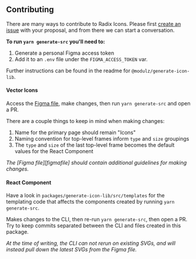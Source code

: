 ## Contributing

There are many ways to contribute to Radix Icons. Please first [create an issue](https://github.com/radix-ui/icons/issues/new) with your proposal, and from there we can start a conversation.

**To run `yarn generate-src` you'll need to:**

1. Generate a personal Figma access token
2. Add it to an `.env` file under the `FIGMA_ACCESS_TOKEN` var.

Further instructions can be found in the readme for `@modulz/generate-icon-lib`.

#### Vector Icons

Access the [Figma file](https://www.figma.com/file/9Df5CaFUEomVzn20gRpaX3/), make changes, then run `yarn generate-src` and open a PR.

There are a couple things to keep in mind when making changes:

1. Name for the primary page should remain "Icons"
2. Naming convention for top-level frames inform `type` and `size` groupings
3. The `type` and `size` of the last top-level frame becomes the default values for the React Component

_The [Figma file][figmafile] should contain additional guidelines for making changes._

#### React Component

Have a look in `packages/generate-icon-lib/src/templates` for the templating code that affects the components created by running `yarn generate-src`.

Makes changes to the CLI, then re-run `yarn generate-src`, then open a PR. Try to keep commits separated between the CLI and files created in this package.

_At the time of writing, the CLI can not rerun on existing SVGs, and will instead pull down the latest SVGs from the Figma file._
